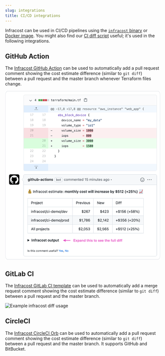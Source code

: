 ```yaml
---
slug: integrations
title: CI/CD integrations
---
```


Infracost can be used in CI/CD pipelines using the [`infracost` binary](https://github.com/infracost/infracost/releases) or [Docker image](https://hub.docker.com/r/infracost/infracost). You might also find our [CI diff script](https://github.com/infracost/infracost/tree/master/scripts/ci) useful; it's used in the following integrations.

## GitHub Action

The [Infracost GitHub Action](https://github.com/marketplace/actions/run-infracost) can be used to automatically add a pull request comment showing the cost estimate difference (similar to `git diff`) between a pull request and the master branch whenever Terraform files change.

<img src="https://raw.githubusercontent.com/infracost/infracost-gh-action/master/screenshot.png" width="550px" alt="Example infracost diff usage" />

## GitLab CI

The [Infracost GitLab CI template](https://gitlab.com/infracost/infracost-gitlab-ci) can be used to automatically add a merge request comment showing the cost estimate difference (similar to `git diff`) between a pull request and the master branch.

<img src="https://gitlab.com/infracost/infracost-gitlab-ci/-/raw/master/screenshot.png" width="550px" alt="Example infracost diff usage" />

## CircleCI

The [Infracost CircleCI Orb](https://github.com/infracost/infracost-orb) can be used to automatically add a pull request comment showing the cost estimate difference (similar to `git diff`) between a pull request and the master branch. It supports GitHub and BitBucket.
